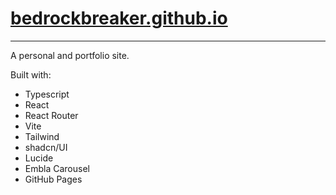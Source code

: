 # [bedrockbreaker.github.io](https://bedrockbreaker.github.io)

---

A personal and portfolio site.

Built with:
- Typescript
- React
- React Router
- Vite
- Tailwind
- shadcn/UI
- Lucide
- Embla Carousel
- GitHub Pages
